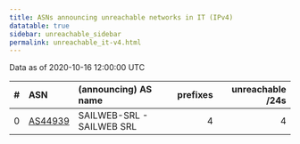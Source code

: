 ```yaml
---
title: ASNs announcing unreachable networks in IT (IPv4)
datatable: true
sidebar: unreachable_sidebar
permalink: unreachable_it-v4.html
---
```


Data as of 2020-10-16 12:00:00 UTC


<div class="datatable-begin"></div>

|   # | ASN                                    | (announcing) AS name      |   prefixes |   unreachable /24s |
|----:|:---------------------------------------|:--------------------------|-----------:|-------------------:|
|   0 | [AS44939](unreachable_AS44939-v4.html) | SAILWEB-SRL - SAILWEB SRL |          4 |                  4 |

<div class="datatable-end"></div>